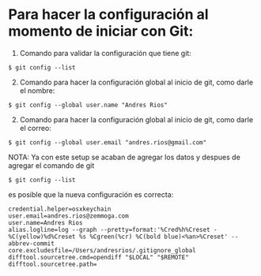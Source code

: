 # Para hacer la configuración al momento de iniciar con Git:

1. Comando para validar la configuración que tiene git:

```shell
$ git config --list
```

2. Comando para hacer la configuración global al inicio de git, como darle el nombre:

```shell
$ git config --global user.name "Andres Rios"
```

2. Comando para hacer la configuración global al inicio de git, como darle el correo:

```shell
$ git config --global user.email "andres.rios@gmail.com"
```

NOTA: Ya con este setup se acaban de agregar los datos y despues de agregar el comando de git

```shell
$ git config --list
```

es posible que la nueva configuración es correcta:

```shell
credential.helper=osxkeychain
user.email=andres.rios@zemmoga.com
user.name=Andres Rios
alias.logline=log --graph --pretty=format:'%Cred%h%Creset -%C(yellow)%d%Creset %s %Cgreen(%cr) %C(bold blue)<%an>%Creset' --abbrev-commit
core.excludesfile=/Users/andresrios/.gitignore_global
difftool.sourcetree.cmd=opendiff "$LOCAL" "$REMOTE"
difftool.sourcetree.path=
```
